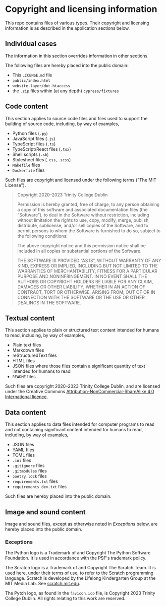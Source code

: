 # Copyright and licensing information

This repo contains files of various types.  Their copyright and
licensing information is as described in the application sections
below.


## Individual cases

The information in this section overrides information in other
sections.

The following files are hereby placed into the public domain:

* This `LICENSE.md` file
* `public/index.html`
* `website-layer/dot-htaccess`
* the `.zip` files within (at any depth) `cypress/fixtures`

## Code content

This section applies to source code files and files used to support
the building of source code, including, by way of examples,

* Python files (`.py`)
* JavaScript files (`.js`)
* TypeScript files (`.ts`)
* TypeScript/React files (`.tsx`)
* Shell scripts (`.sh`)
* Stylesheet files (`.css`, `.scss`)
* `Makefile` files
* `Dockerfile` files

Such files are copyright and licensed under the following terms ("The
MIT License").

> Copyright 2020–2023 Trinity College Dublin
>
> Permission is hereby granted, free of charge, to any person obtaining
> a copy of this software and associated documentation files (the
> “Software”), to deal in the Software without restriction, including
> without limitation the rights to use, copy, modify, merge, publish,
> distribute, sublicense, and/or sell copies of the Software, and to
> permit persons to whom the Software is furnished to do so, subject to
> the following conditions:
>
> The above copyright notice and this permission notice shall be
> included in all copies or substantial portions of the Software.
>
> THE SOFTWARE IS PROVIDED “AS IS”, WITHOUT WARRANTY OF ANY KIND,
> EXPRESS OR IMPLIED, INCLUDING BUT NOT LIMITED TO THE WARRANTIES OF
> MERCHANTABILITY, FITNESS FOR A PARTICULAR PURPOSE AND
> NONINFRINGEMENT. IN NO EVENT SHALL THE AUTHORS OR COPYRIGHT HOLDERS BE
> LIABLE FOR ANY CLAIM, DAMAGES OR OTHER LIABILITY, WHETHER IN AN ACTION
> OF CONTRACT, TORT OR OTHERWISE, ARISING FROM, OUT OF OR IN CONNECTION
> WITH THE SOFTWARE OR THE USE OR OTHER DEALINGS IN THE SOFTWARE.


## Textual content

This section applies to plain or structured text content intended for
humans to read, including, by way of examples,

* Plain text files
* Markdown files
* reStructuredText files
* HTML files
* JSON files where those files contain a significant quantity of text
  intended for humans to read
* `README` files

Such files are copyright 2020–2023 Trinity College Dublin, and are
licensed under the Creative Commons
[Attribution-NonCommercial-ShareAlike 4.0 International
licence](https://creativecommons.org/licenses/by-nc-sa/4.0/).


## Data content

This section applies to data files intended for computer programs to
read and not containing significant content intended for humans to
read, including, by way of examples,

* JSON files
* YAML files
* TOML files
* `.ini` files
* `.gitignore` files
* `.gitmodules` files
* `poetry.lock` files
* `requirements.txt` files
* `requirements_dev.txt` files

Such files are hereby placed into the public domain.


## Image and sound content

Image and sound files, except as otherwise noted in *Exceptions*
below, are hereby placed into the public domain.

### Exceptions

The Python logo is a Trademark of and Copyright The Python Software
Foundation.  It is used in accordance with the PSF's trademark policy.

The Scratch logo is a Trademark of and Copyright The Scratch Team.  It
is used here, under their terms of use, to refer to the Scratch
programming language.  Scratch is developed by the Lifelong
Kindergarten Group at the MIT Media Lab. See
[scratch.mit.edu](https://scratch.mit.edu).

The Pytch logo, as found in the `favicon.ico` file, is Copyright 2023
Trinity College Dublin.  All rights relating to this work are
reserved.
